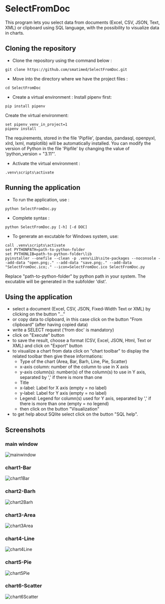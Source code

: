 # SelectFromDoc
This program lets you select data from documents (Excel, CSV, JSON, Text, XML) or clipboard using SQL language, with the possibility to visualize data in charts.


## Cloning the repository
- Clone the repository using the command below :
```
git clone https://github.com/smatimed/SelectFromDoc.git
```

- Move into the directory where we have the project files :
```
cd SelectFromDoc
```

- Create a virtual environment :
Install pipenv first:
```
pip install pipenv
```
Create the virtual environment:
```
set pipenv_venv_in_project=1
pipenv install
```
The requirements, stored in the file 'Pipfile', (pandas, pandasql, openpyxl, xlrd, lxml, matplotlib) will be automatically installed. You can modify the version of Python in the file 'Pipfile' by changing the value of 'python_version = "3.11"'.

- Activate the virtual environment :
```
.venv\scripts\activate
```


## Running the application
- To run the application, use :
```
python SelectFromDoc.py
```
- Complete syntax :
```
python SelectFromDoc.py [-h] [-d DOC]
```
- To generate an excutable for Windows system, use:
```
call .venv\scripts\activate
set PYTHONPATH=path-to-python-folder
set PYTHONLIB=path-to-python-folder\lib
pyinstaller --onefile --clean -p .venv\Lib\site-packages --noconsole --add-data "open.png;." --add-data "save.png;." --add-data "SelectFromDoc.ico;." --icon=SelectFromDoc.ico SelectFromDoc.py
```
Replace "path-to-python-folder" by python path in your system.
The excutable will be generated in the subfolder 'dist'.

## Using the application
- select a document (Excel, CSV, JSON, Fixed-Width Text or XML) by clicking on the button "..."
- or copy data to clipboard, in this case click on the button "From clipboard" (after having copied data)
- write a SELECT request ('from doc' is mandatory)
- click on "Execute" button
- to save the result, choose a format (CSV, Excel, JSON, Html, Text or XML) and click on "Export" button
- to visualize a chart from data click on "chart toolbar" to display the related toolbar
  then give these informations:
  - Type of the chart (Area, Bar, Barh, Line, Pie, Scatter)
  - x-axis column: number of the column to use in X axis
  - y-axis column(s): number(s) of the column(s) to use in Y axis, separated by ',' if there is more than one
  - Title
  - x-label: Label for X axis (empty = no label)
  - y-label: Label for Y axis (empty = no label)
  - Legend: Legend for column(s) used for Y axis, separated by ',' if there is more than one (empty = no legend)
  - then click on the button "Visualization"
- to get help about SQlite select click on the button "SQL help".


## Screenshots
### main window
![mainwindow](https://github.com/smatimed/SelectFromDoc/blob/main/screenshots/main-screen.png?raw=true)
### chart1-Bar
![chart1Bar](https://github.com/smatimed/SelectFromDoc/blob/main/screenshots/chart1-Bar.png?raw=true)
### chart2-Barh
![chart2Barh](https://github.com/smatimed/SelectFromDoc/blob/main/screenshots/chart2-Barh.png?raw=true)
### chart3-Area
![chart3Area](https://github.com/smatimed/SelectFromDoc/blob/main/screenshots/chart3-Area.png?raw=true)
### chart4-Line
![chart4Line](https://github.com/smatimed/SelectFromDoc/blob/main/screenshots/chart4-Line.png?raw=true)
### chart5-Pie
![chart5Pie](https://github.com/smatimed/SelectFromDoc/blob/main/screenshots/chart5-Pie.png?raw=true)
### chart6-Scatter
![chart6Scatter](https://github.com/smatimed/SelectFromDoc/blob/main/screenshots/chart6-Scatter.png?raw=true)
